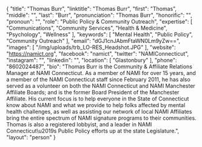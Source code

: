 {
  "title": "Thomas Burr",
  "linktitle": "Thomas Burr",
  "first": "Thomas",
  "middle": "",
  "last": "Burr",
  "pronunciation": "Thomas Burr",
  "honorific": "",
  "pronoun": "",
  "role": "Public Policy & Community Outreach",
  "expertise": [
    "Communications",
    "Community Services",
    "Health & Medicine",
    "Psychology",
    "Wellness"
  ],
  "keywords": [
    "Mental Health",
    "Public Policy",
    "Community Outreach"
  ],
  "email": "dGJ1cnJAbmFtaWN0Lm9yZw==",
  "images": [
    "/img/uploads/trb_LO-RES_Headshot.JPG"
  ],
  "website": "https://namict.org",
  "facebook": "namict",
  "twitter": "NAMIConnecticut",
  "instagram": "",
  "linkedin": "",
  "location": [
    "Glastonbury"
  ],
  "phone": "8602024487",
  "bio": "Thomas Burr is the Community & Affiliate Relations Manager at NAMI Connecticut. As a member of NAMI for over 15 years, and a member of the NAMI Connecticut staff since February 2011, he has also served as a volunteer on both the NAMI Connecticut and NAMI Manchester Affiliate Boards; and is the former Board President of the Manchester Affiliate. His current focus is to help everyone in the State of Connecticut know about NAMI and what we provide to help folks affected by mental health challenges, as well as assisting our network of local NAMI Affiliates bring the entire spectrum of NAMI signature programs to their communities. Thomas is also a registered lobbyist, and a leader in NAMI Connecticut\u2019s Public Policy efforts up at the state Legislature.",
  "layout": "person"
}
